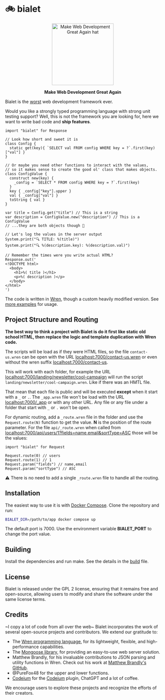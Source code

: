 # 🚲 bialet

<p align="center">
  <img src="https://github.com/bialet/bialet/assets/142173/af827692-0e0d-4805-a478-77d07bd62e18" alt="Make Web Development Great Again hat" width="200" />
</p>
<p align="center">
  <strong>Make Web Development Great Again</strong>
</p>


Bialet is the [worst](https://en.wikipedia.org/wiki/Worse_is_better) web
development framework ever.

Would you like a strongly typed programming language with strong unit testing support?
Well, this is not the framework you are looking for, here we want to write bad
code and **ship features**.

```wren
import "bialet" for Response

// Look how short and sweet it is
class Config {
  static get(key){ `SELECT val FROM config WHERE key = ?`.first(key)["val"] }
}

// Or maybe you need other functions to interact with the values,
// so it makes sense to create the good ol' class that makes objects.
class ConfigValue {
  construct new(key) {
    _config = `SELECT * FROM config WHERE key = ?`.first(key)
  }
  key { _config["key"].upper }
  val { _config["val"] }
  toString { val }
}

var title = Config.get("title") // This is a string
var description = ConfigValue.new("description") // This is a ConfigValue
// ...they are both objects though 🤔

// Let's log the values in the server output
System.print("🔍 TITLE: %(title)")
System.print("🔍 %(description.key): %(description.val)")

// Remember the times were you write actual HTML?
Response.out('
<!DOCTYPE html>
  <body>
    <h1>%( title )</h1>
    <p>%( description )</p>
  </body>
</html>
')
```

The code is written in [Wren](https://wren.io), though a custom heavily modified
version. See [more examples](examples/run.md) for usage.

## Project Structure and Routing

**The best way to think a project with Bialet is do it first like static old school HTML,
then replace the logic and template duplication with Wren code.**

The scripts will be load as if they were HTML files, so the file `contact-us.wren` can be open with the URL [localhost:7000/contact-us.wren](http://localhost:7000/contact-us.wren) or even without the wren suffix [localhost:7000/contact-us](http://localhost:7000/contact-us).

This will work with each folder, for example the URL [localhost:7000/landing/newsletter/cool-campaign](http://localhost:7000/landing/newsletter/cool-campaign) will run the script `landing/newsletter/cool-campaign.wren`. Like if there was an HMTL file.

That mean that each file is public and will be executed **except** when it start with a `_` or `.`. The `_app.wren` file won't be load with the URL [localhost:7000/_app](http://localhost:7000/_app) or with any other URL. Any file or any file under a folder that start with `_` or `.` won't be open.

For dynamic routing, add a `_route.wren` file in the folder and use the `Request.route(N)` function to get the value. **N** is the position of the route parameter. For the file `api/_route.wren` when called from [localhost:7000/api/users/1?fields=name,email&sortType=ASC](http://localhost:7000/api/users/1?fields=name,email&sortType=ASC) those will be the values:

```wren
import "bialet" for Request

Request.route(0) // users
Request.route(1) // 1
Request.param("fields") // name,email
Request.param("sortType") // ASC
```

⚠️ There is no need to add a single `_route.wren` file to handle all the routing.

## Installation

The easiest way to use it is with [Docker Compose](https://docs.docker.com/compose/).
Clone the repository and run:

```bash
BIALET_DIR=/path/to/app docker compose up
```

The default port is 7000. Use the environment variable **BIALET_PORT** to change the port value.

## Building

Install the dependencies and run make. See the details in the [build](docs/source/build.md#Building) file.

## License

Bialet is released under the GPL 2 license, ensuring that it remains free and open-source, allowing users to modify and share the software under the same license terms.

## Credits

~I copy a lot of code from all over the web~
Bialet incorporates the work of several open-source projects and contributors. We extend our gratitude to:

- The [Wren programming language](https://wren.io), for its lightweight, flexible, and high-performance capabilities.
- The [Mongoose library](https://github.com/expressjs/mongoose), for providing an easy-to-use web server solution.
- Matthew Brandly, for his invaluable contributions to JSON parsing and utility functions in Wren. Check out his work at [Matthew Brandly's GitHub](https://github.com/brandly/wren-json).
- @PureFox48 for the upper and lower functions.
- [Codeium](https://github.com/codeium) for the [Codeium](https://codeium.com) plugin, ChatGPT and a lot of coffee.

We encourage users to explore these projects and recognize the efforts of their creators.
